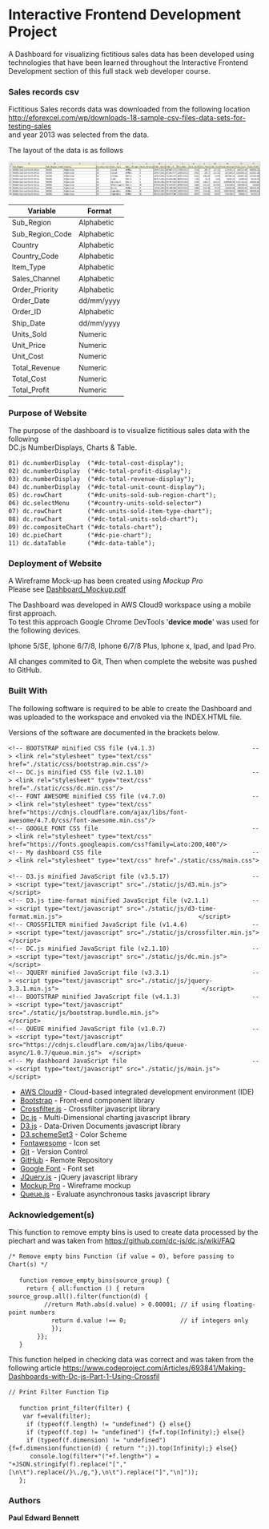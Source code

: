 # Interactive Frontend Development Project

A Dashboard for visualizing fictitious sales data has been developed using technologies 
that have been learned throughout the Interactive Frontend Development section of this full stack 
web developer course.

### Sales records csv 

Fictitious Sales records data was downloaded from the following location 
http://eforexcel.com/wp/downloads-18-sample-csv-files-data-sets-for-testing-sales </br> 
and year 2013 was selected from the data.

The layout of the data is as follows 

![Sales Data Csv Sample](./data/Sales-Data-Csv-Sample.jpg)

| Variable        | Format      |
|-----------------|-------------|
| Sub_Region      | Alphabetic  |
| Sub_Region_Code | Alphabetic  |
| Country         | Alphabetic  |
| Country_Code    | Alphabetic  |
| Item_Type       | Alphabetic  |
| Sales_Channel   | Alphabetic  |
| Order_Priority  | Alphabetic  |
| Order_Date      | dd/mm/yyyy  |
| Order_ID        | Alphabetic  |
| Ship_Date       | dd/mm/yyyy  |
| Units_Sold      | Numeric     |
| Unit_Price      | Numeric     |
| Unit_Cost       | Numeric     |
| Total_Revenue   | Numeric     |
| Total_Cost      | Numeric     |
| Total_Profit    | Numeric     |

###  Purpose of Website

The purpose of the dashboard is to visualize fictitious sales data with the following </br>
DC.js NumberDisplays, Charts & Table. </br>

    01) dc.numberDisplay  ("#dc-total-cost-display");
    02) dc.numberDisplay  ("#dc-total-profit-display");
    03) dc.numberDisplay  ("#dc-total-revenue-display");
    04) dc.numberDisplay  ("#dc-total-unit-count-display");
    05) dc.rowChart       ("#dc-units-sold-sub-region-chart");
    06) dc.selectMenu     ("#country-units-sold-selector")
    07) dc.rowChart       ("#dc-units-sold-item-type-chart");
    08) dc.rowChart       ("#dc-total-units-sold-chart");
    09) dc.compositeChart ("#dc-totals-chart");
    10) dc.pieChart       ("#dc-pie-chart");
    11) dc.dataTable      ("#dc-data-table");

### Deployment of Website

A Wireframe Mock-up has been created using *Mockup Pro*<br/> 
Please see [Dashboard_Mockup.pdf](Dashboard_Mockup.pdf)

The Dashboard was developed in AWS Cloud9 workspace using a mobile first approach.   
To test this approach Google Chrome DevTools '**device mode**' was used for the following devices.

Iphone 5/SE, Iphone 6/7/8, Iphone 6/7/8 Plus, Iphone x, Ipad, and Ipad Pro. 

All changes commited to Git, Then when complete the website was pushed to GitHub.  

### Built With

The following software is required to be able to create the Dashboard 
and was uploaded to the workspace and envoked via the INDEX.HTML file.

Versions of the software are documented in the brackets below.

    <!-- BOOTSTRAP minified CSS file (v4.1.3)                           --> <link rel="stylesheet" type="text/css" href="./static/css/bootstrap.min.css"/>
    <!-- DC.js minified CSS file (v2.1.10)                              --> <link rel="stylesheet" type="text/css" href="./static/css/dc.min.css"/>
    <!-- FONT AWESOME minified CSS file (v4.7.0)                        --> <link rel="stylesheet" type="text/css" href="https://cdnjs.cloudflare.com/ajax/libs/font-awesome/4.7.0/css/font-awesome.min.css"/> 
    <!-- GOOGLE FONT CSS file                                           --> <link rel="stylesheet" type="text/css" href="https://fonts.googleapis.com/css?family=Lato:200,400"/>
    <!-- My dashboard CSS file                                          --> <link rel="stylesheet" type="text/css" href="./static/css/main.css">
   
    <!-- D3.js minified JavaScript file (v3.5.17)                       --> <script type="text/javascript" src="./static/js/d3.min.js">                                                  </script>
    <!-- D3.js time-format minified JavaScript file (v2.1.1)            --> <script type="text/javascript" src="./static/js/d3-time-format.min.js">                                      </script> 
    <!-- CROSSFILTER minified JavaScript file (v1.4.6)                  --> <script type="text/javascript" src="./static/js/crossfilter.min.js">                                         </script>
    <!-- DC.js minified JavaScript file (v2.1.10)                       --> <script type="text/javascript" src="./static/js/dc.min.js">                                                  </script>
    <!-- JQUERY minified JavaScript file (v3.3.1)                       --> <script type="text/javascript" src="./static/js/jquery-3.3.1.min.js">                                        </script> 
    <!-- BOOTSTRAP minified JavaScript file (v4.1.3)                    --> <script type="text/javascript" src="./static/js/bootstrap.bundle.min.js">                                    </script>
    <!-- QUEUE minified JavaScript file (v1.0.7)                        --> <script type="text/javascript" src="https://cdnjs.cloudflare.com/ajax/libs/queue-async/1.0.7/queue.min.js">  </script>
    <!-- My dashboard JavaScript file                                   --> <script type="text/javascript" src="./static/js/main.js">                                                    </script> 

* [AWS Cloud9](https://aws.amazon.com/cloud9/) - Cloud-based integrated development environment (IDE) 
* [Bootstrap](https://getbootstrap.com/) - Front-end component library
* [Crossfilter.js](https://github.com/square/crossfilter) - Crossfilter javascript library
* [Dc.js](http://dc-js.github.io/dc.js/docs/html/) - Multi-Dimensional charting javascript library
* [D3.js](https://d3js.org/) - Data-Driven Documents javascript library
* [D3.schemeSet3](https://github.com/d3/d3-scale-chromatic#schemeSet3) - Color Scheme 
* [Fontawesome](https://fontawesome.com/) - Icon set
* [Git](https://git-scm.com/) - Version Control
* [GitHub](https://github.com/) - Remote Repository
* [Google Font](https://fonts.google.com/) - Font set
* [JQuery.js](https://jquery.com/download/) - jQuery javascript library
* [Mockup Pro](https://www.microsoft.com/en-us/p/mockup-pro-wireframe-and.../9nblggh10fcn) - Wireframe mockup
* [Queue.js](https://github.com/d3/d3-queue) - Evaluate asynchronous tasks javascript library

### Acknowledgement(s)

This function to remove empty bins is used to create data processed by the piechart and was taken from 
https://github.com/dc-js/dc.js/wiki/FAQ

    /* Remove empty bins Function (if value = 0), before passing to Chart(s) */  
    
       function remove_empty_bins(source_group) {
         return { all:function () { return source_group.all().filter(function(d) {
              //return Math.abs(d.value) > 0.00001; // if using floating-point numbers
                return d.value !== 0;               // if integers only
                });
            }};
       }
       
This function helped in checking data was correct and was taken from the following article
https://www.codeproject.com/Articles/693841/Making-Dashboards-with-Dc-js-Part-1-Using-Crossfil

    // Print Filter Function Tip   
    
       function print_filter(filter) {
        var f=eval(filter);
         if (typeof(f.length) != "undefined") {} else{}
         if (typeof(f.top) != "undefined") {f=f.top(Infinity);} else{}
         if (typeof(f.dimension) != "undefined") {f=f.dimension(function(d) { return "";}).top(Infinity);} else{}
    	  console.log(filter+"("+f.length+") = "+JSON.stringify(f).replace("[","[\n\t").replace(/}\,/g,"},\n\t").replace("]","\n]"));
       };  
    
### Authors

 **Paul Edward Bennett** 